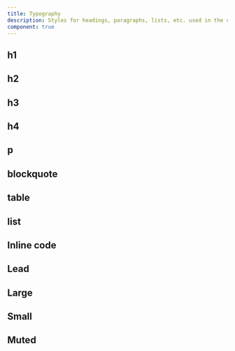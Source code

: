 ```yaml
---
title: Typography
description: Styles for headings, paragraphs, lists, etc. used in the components.
component: true
---
```


<ComponentPreview name="Typography" size="unset" />

## h1

<ComponentPreview name="TypographyH1" size="unset" />

## h2

<ComponentPreview name="TypographyH2" size="unset" />

## h3

<ComponentPreview name="TypographyH3" size="unset" />

## h4

<ComponentPreview name="TypographyH4" size="unset" />

## p

<ComponentPreview name="TypographyP" size="unset" />

## blockquote

<ComponentPreview name="TypographyBlockquote" size="unset" />

## table

<ComponentPreview name="TypographyTable" size="unset" />

## list

<ComponentPreview name="TypographyList" size="unset" />

## Inline code

<ComponentPreview name="TypographyInlineCode" size="unset" />

## Lead

<ComponentPreview name="TypographyLead" size="unset" />

## Large

<ComponentPreview name="TypographyLarge" size="unset" />

## Small

<ComponentPreview name="TypographySmall" size="unset" />

## Muted

<ComponentPreview name="TypographyMuted" size="unset" />
